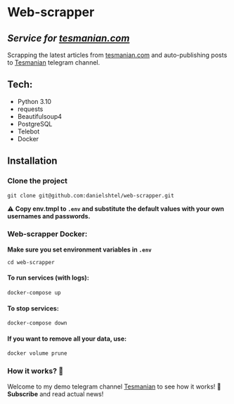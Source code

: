 # Web-scrapper

## _Service for [tesmanian.com](https://www.tesmanian.com/)_

Scrapping the latest articles from [tesmanian.com](https://www.tesmanian.com/blogs/tesmanian-blog) and auto-publishing
posts
to [Tesmanian](https://t.me/tesmanian) telegram channel.

## Tech:

- Python 3.10
- requests
- Beautifulsoup4
- PostgreSQL
- Telebot
- Docker

## Installation

### Clone the project

```shell
git clone git@github.com:danielshtel/web-scrapper.git
```

⚠️ **Copy env.tmpl to `.env` and substitute the default values with your own usernames and passwords.**

### Web-scrapper Docker:

**Make sure you set environment variables in `.env`**

```shell
cd web-scrapper
```

#### To run services (with logs):

```shell
docker-compose up
```

#### To stop services:

```shell
docker-compose down
```

#### If you want to remove all your data, use:

```shell
docker volume prune
```

### How it works? 🤔

Welcome to my demo telegram channel [Tesmanian](https://t.me/tesmanian) to see how it works! 🎇\
**Subscribe** and read actual news! 

